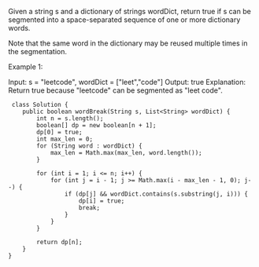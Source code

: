 Given a string s and a dictionary of strings wordDict, return true if s can be segmented into a space-separated sequence of one or more dictionary words.

Note that the same word in the dictionary may be reused multiple times in the segmentation.

 

Example 1:

Input: s = "leetcode", wordDict = ["leet","code"]
Output: true
Explanation: Return true because "leetcode" can be segmented as "leet code".

```
 class Solution {
    public boolean wordBreak(String s, List<String> wordDict) {
        int n = s.length();
        boolean[] dp = new boolean[n + 1];
        dp[0] = true;
        int max_len = 0;
        for (String word : wordDict) {
            max_len = Math.max(max_len, word.length());
        }

        for (int i = 1; i <= n; i++) {
            for (int j = i - 1; j >= Math.max(i - max_len - 1, 0); j--) {
                if (dp[j] && wordDict.contains(s.substring(j, i))) {
                    dp[i] = true;
                    break;
                }
            }
        }

        return dp[n];
    }
}
```

